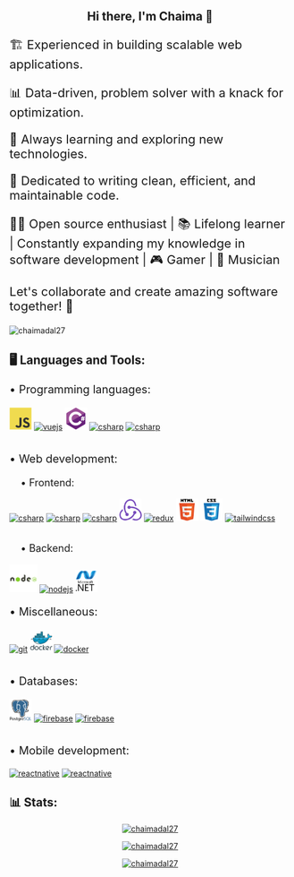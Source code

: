 <h2 align="center">Hi there, I'm Chaima 👋</h2> 

  <p style="font-size:22px;">🏗️ Experienced in building scalable web applications.</p>

  <p style="font-size:22px;">📊 Data-driven, problem solver with a knack for optimization.</p> 
    
  <p style="font-size:22px;">🌱 Always learning and exploring new technologies.</p>
    
  <p style="font-size:22px;">🎯 Dedicated to writing clean, efficient, and maintainable code.</p>
    
  <p style="font-size:22px;">👨‍🚀 Open source enthusiast | 📚 Lifelong learner | Constantly expanding my knowledge in software development | 🎮 Gamer | 🎸 Musician</p>
    
  <p style="font-size:22px;">Let's collaborate and create amazing software together! 🚀</p>

<p align="left"> 
  <img src="https://komarev.com/ghpvc/?username=chaimadal27&label=Profile%20views&color=0e75b6&style=flat" alt="chaimadal27" /> 
</p>  

<!-- - ⚡ Fun fact **"The first-ever website, created by Tim Berners-Lee in 1991, is still online today. You can visit it at http://info.cern.ch." 🌐 🖥️** -->
<h2>🖥️ Languages and Tools:</h2>
<p align="left">
<p style="font-size:20px">• Programming languages:</p>
  <a href="https://developer.mozilla.org/en-US/docs/Web/JavaScript" target="_blank" rel="noreferrer"><img src="https://raw.githubusercontent.com/devicons/devicon/master/icons/javascript/javascript-original.svg" alt="javascript" width="40" height="40"/></a>
  <a href="https://www.typescriptlang.org/" target="_blank" rel="noreferrer"><img src="https://www.vectorlogo.zone/logos/typescriptlang/typescriptlang-icon.svg" alt="vuejs" width="40" height="40"/></a>
  <a href="https://www.w3schools.com/cs/" target="_blank" rel="noreferrer"><img src="https://raw.githubusercontent.com/devicons/devicon/master/icons/csharp/csharp-original.svg" alt="csharp" width="40" height="40"/></a>
  <a href="https://www.w3schools.com/cs/" target="_blank" rel="noreferrer"><img src="https://www.vectorlogo.zone/logos/python/python-icon.svg" alt="csharp" width="40" height="40"/></a>
  <a href="https://www.w3schools.com/cs/" target="_blank" rel="noreferrer"><img src="https://www.vectorlogo.zone/logos/php/php-ar21.svg" alt="csharp" width="80" height="40"/></a>
  <br><br>
<p style="font-size:20px">• Web development:</p>
<p style="font-size:18px; margin-left:20px">• Frontend:</p>
  <a href="https://www.w3schools.com/cs/" target="_blank" rel="noreferrer"><img src="https://www.vectorlogo.zone/logos/reactjs/reactjs-icon.svg" alt="csharp" width="40" height="40"/></a>
  <a href="https://www.w3schools.com/cs/" target="_blank" rel="noreferrer"><img src="https://www.vectorlogo.zone/logos/vuejs/vuejs-icon.svg" alt="csharp" width="40" height="40"/></a>
  <a href="https://www.w3schools.com/cs/" target="_blank" rel="noreferrer"><img src="https://www.vectorlogo.zone/logos/angular/angular-icon.svg" alt="csharp" width="40" height="40"/></a>
  <a href="https://redux.js.org" target="_blank" rel="noreferrer"><img src="https://raw.githubusercontent.com/devicons/devicon/master/icons/redux/redux-original.svg" alt="redux" width="40" height="40"/></a>
  <a href="https://redux.js.org" target="_blank" rel="noreferrer"><img src="https://www.vectorlogo.zone/logos/jestjsio/jestjsio-icon.svg" alt="redux" width="40" height="40"/></a>
  <a href="https://www.w3.org/html/" target="_blank" rel="noreferrer"><img src="https://raw.githubusercontent.com/devicons/devicon/master/icons/html5/html5-original-wordmark.svg" alt="html5" width="40" height="40"/></a>
  <a href="https://www.w3schools.com/css/" target="_blank" rel="noreferrer"><img src="https://raw.githubusercontent.com/devicons/devicon/master/icons/css3/css3-original-wordmark.svg" alt="css3" width="40" height="40"/></a>
  <a href="https://tailwindcss.com/" target="_blank" rel="noreferrer"><img src="https://www.vectorlogo.zone/logos/tailwindcss/tailwindcss-icon.svg" alt="tailwindcss" width="40" height="40"/></a>
<br><br>
<p style="font-size:18px; margin-left:20px">• Backend:</p>
  <a href="https://nodejs.org" target="_blank" rel="noreferrer"><img src="https://raw.githubusercontent.com/devicons/devicon/master/icons/nodejs/nodejs-original-wordmark.svg" alt="nodejs" width="50" height="50"/></a>
  <a href="https://nodejs.org" target="_blank" rel="noreferrer"><img src="https://www.vectorlogo.zone/logos/nestjs/nestjs-icon.svg" alt="nodejs" width="50" height="50"/></a>
  <a href="https://dotnet.microsoft.com/" target="_blank" rel="noreferrer"><img src="https://raw.githubusercontent.com/devicons/devicon/master/icons/dot-net/dot-net-original-wordmark.svg" alt="dotnet" width="40" height="40"/></a>
<br>
<p style="font-size:20px">• Miscellaneous:</p>
  <a href="https://git-scm.com/" target="_blank" rel="noreferrer"><img src="https://www.vectorlogo.zone/logos/git-scm/git-scm-icon.svg" alt="git" width="40" height="40"/></a>
  <a href="https://www.docker.com/" target="_blank" rel="noreferrer"><img src="https://raw.githubusercontent.com/devicons/devicon/master/icons/docker/docker-original-wordmark.svg" alt="docker" width="40" height="40"/></a>
  <a href="https://www.docker.com/" target="_blank" rel="noreferrer"><img src="https://www.vectorlogo.zone/logos/amazon_aws/amazon_aws-icon.svg" alt="docker" width="40" height="40"/></a>
<br><br>
<p style="font-size:20px">• Databases:</p>
  <a href="https://www.postgresql.org" target="_blank" rel="noreferrer"><img src="https://raw.githubusercontent.com/devicons/devicon/master/icons/postgresql/postgresql-original-wordmark.svg" alt="postgresql" width="40" height="40"/></a>
  <a href="https://firebase.google.com/" target="_blank" rel="noreferrer"><img src="https://www.vectorlogo.zone/logos/firebase/firebase-icon.svg" alt="firebase" width="40" height="40"/></a>
  <a href="https://firebase.google.com/" target="_blank" rel="noreferrer"><img src="https://www.vectorlogo.zone/logos/oracle/oracle-icon.svg" alt="firebase" width="40" height="40"/></a>
<br><br>
<p style="font-size:20px">• Mobile development:</p>
  <a href="https://reactnative.dev/" target="_blank" rel="noreferrer"><img src="https://reactnative.dev/img/header_logo.svg" alt="reactnative" width="40" height="40"/></a>
  <a href="https://reactnative.dev/" target="_blank" rel="noreferrer"><img src="https://www.vectorlogo.zone/logos/android/android-icon.svg" alt="reactnative" width="40" height="40"/></a>
</p>

<h2>📊 Stats:</h2>
<p align='center'>
  <a href='#'>
  <img src="https://github-readme-stats.vercel.app/api/top-langs?username=chaimadal27&show_icons=true&locale=en&layout=compact&theme=dark" alt="chaimadal27" width="350px" />
  </a>
</p>
<p align='center'>
  <a href='#'>
  <img src="https://github-readme-stats.vercel.app/api?username=chaimadal27&show_icons=true&locale=en&theme=dark" alt="chaimadal27" width="350px" />
  </a>
</p>
<p align='center'>
  <a href='#'>
  <img src="https://github-readme-streak-stats.herokuapp.com/?user=chaimadal27&theme=dark" alt="chaimadal27" width="350px"/>
  </a>
</p>